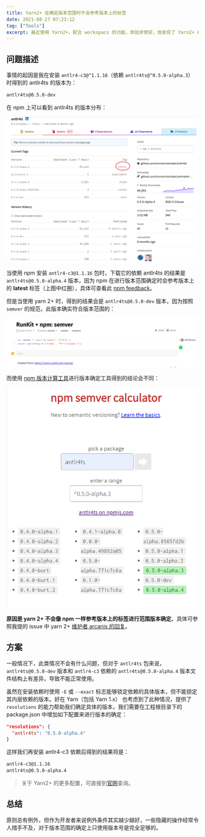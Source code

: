 ```yaml
---
title: Yarn2+ 在确定版本范围时不会参考版本上的标签
date: 2021-08-27 07:23:12
tag: ["Tools"]
excerpt: 最近使用 Yarn2+，配合 workspacs 的功能，体验非常好，但发现了 Yarn2+ 在安装依赖时进行版本确定时的逻辑和 npm 不一样。
---
```


## 问题描述

事情的起因是我在安装 `antlr4-c3@^1.1.16`（依赖 `antlr4ts@^0.5.0-alpha.3`） 时得到的 antlr4ts 的版本为：

```bash
antlr4ts@0.5.0-dev
```

在 npm 上可以看到 antlr4ts 的版本分布：

![antlr4ts-versions-with-tag.png](/img/posts/tools/antlr4ts-versions-with-tag.png)

当使用 npm 安装 `antlr4-c3@1.1.16` 包时，下载它的依赖 antlr4ts 的结果是 `antlr4ts@0.5.0-alpha.4` 版本，因为 npm 在进行版本范围确定时会参考版本上的 **latest** 标签（上图中红圈），具体可查看此 [npm feedback](https://github.com/npm/feedback/discussions/109)。

但是当使用 yarn 2+ 时，得到的结果会是 `antlr4ts@0.5.0-dev` 版本，因为按照 `semver` 的规范，此版本确实符合版本范围的：

![antlr4ts-semver-satisfied.png](/img/posts/tools/antlr4ts-semver-satisfied.png)

而使用 [npm 版本计算工具](https://semver.npmjs.com/)进行版本确定工具得到的结论会不同：

![antlr4ts-version-semver-of-npm.png](/img/posts/tools/antlr4ts-version-semver-of-npm.png)

**原因是 yarn 2+ 不会像 npm 一样参考版本上的标签进行范围版本确定**。具体可参照我提的 issue 中 yarn 2+ [维护者 arcanis 的回复](https://github.com/yarnpkg/berry/issues/3345#issuecomment-906310176)。

## 方案

一般情况下，此类情况不会有什么问题，但对于 `antlr4ts` 包来说，`antlr4ts@0.5.0-dev` 版本和 `antlr4-c3` 依赖的 `antlr4ts@0.5.0-alpha.4` 版本文件结构上有差异，导致不能正常使用。

虽然在安装依赖时使用 `-E` 或 `--exact` 标志能够锁定依赖的具体版本，但不能锁定其内层依赖的版本。好在 Yarn（包括 Yarn 1.x） 也考虑到了此种情况，提供了 `resolutions` 的能力帮助我们确定具体的版本，我们需要在工程根目录下的 package.json 中增加如下配置来进行版本的确定：

```json
"resolutions": {
  "antlr4ts": "0.5.0-alpha.4"
}
```

这样我们再安装 antlr4-c3 依赖后得到的结果将是：

```bash
antlr4-c3@1.1.16
antlr4ts@0.5.0-alpha.4
```

> 关于 Yarn2+ 的更多配置，可直接到[官网](https://yarnpkg.com/configuration/manifest)查询。

## 总结

原则总有例外，但作为开发者来说例外条件其实越少越好，一些隐藏的操作经常令人措手不及，对于版本范围的确定上只使用版本号是完全足够的。
